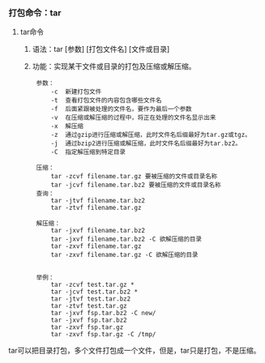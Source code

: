 ### 打包命令：tar ###
1. tar命令
	1. 语法：tar [参数] [打包文件名] [文件或目录]
	2. 功能：实现某干文件或目录的打包及压缩或解压缩。

			参数：
				-c	新建打包文件
				-t	查看打包文件的内容包含哪些文件名
				-f	后面紧跟被处理的文件名，要作为最后一个参数
				-v	在压缩或解压缩的过程中，将正在处理的文件名显示出来
				-x	解压缩
				-z	通过gzip进行压缩或解压缩，此时文件名后缀最好为tar.gz或tgz。
				-j	通过bzip2进行压缩或解压缩，此时文件名后缀最好为tar.bz2。
				-C	指定解压缩到特定目录
		
			压缩：
				tar -zcvf filename.tar.gz 要被压缩的文件或目录名称
				tar -jcvf filename.tar.bz2 要被压缩的文件或目录名称
			查询：
				tar -jtvf filename.tar.bz2 
				tar -ztvf filename.tar.gz
			
			解压缩：
				tar -jxvf filename.tar.bz2	
				tar -jxvf filename.tar.bz2 -C 欲解压缩的目录
				tar -zxvf filename.tar.gz	
				tar -zxvf filename.tar.gz -C 欲解压缩的目录
			
			
			举例：
				tar -zcvf test.tar.gz *
				tar -jcvf test.tar.bz2 *
				tar -jtvf test.tar.bz2
				tar -ztvf test.tar.gz
				tar -jxvf fsp.tar.bz2 -C new/
				tar -jxvf fsp.tar.bz2
				tar -zxvf fsp.tar.gz
				tar -zxvf fsp.tar.gz -C /tmp/

	
tar可以把目录打包，多个文件打包成一个文件，但是，tar只是打包，不是压缩。


